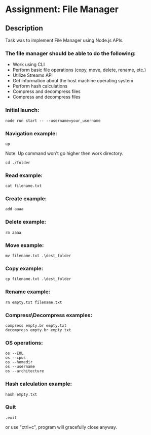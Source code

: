 # Assignment: File Manager

## Description

Task was to implement File Manager using Node.js APIs.

### The file manager should be able to do the following:

- Work using CLI
- Perform basic file operations (copy, move, delete, rename, etc.)
- Utilize Streams API
- Get information about the host machine operating system
- Perform hash calculations
- Compress and decompress files
- Compress and decompress files

### Initial launch:

```
node run start -- --username=your_username
```

### Navigation example:

```
up
```

Note: Up command won't go higher then work directory.

```
cd ./folder
```

### Read example:

```
cat filename.txt
```

### Create example:

```
add aaaa
```

### Delete example:

```
rm aaaa
```

### Move example:

```
mv filename.txt .\dest_folder
```

### Copy example:

```
cp filename.txt .\dest_folder
```

### Rename example:

```
rn empty.txt filename.txt
```

### Compress\Decompress examples:

```
compress empty.br empty.txt
decompress empty.br empty.txt
```

### OS operations:

```
os --EOL
os --cpus
os --homedir
os --username
os --architecture
```

### Hash calculation example:

```
hash empty.txt
```

### Quit

```
.exit
```

or use "ctrl+c", program will gracefully close anyway.
